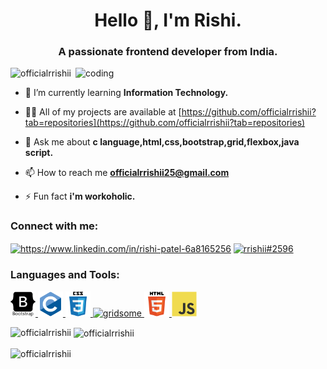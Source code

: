 <h1 align="center">Hello 👋, I'm Rishi.</h1>
<h3 align="center">A passionate frontend developer from India.</h3>
<img align="right" alt="coding" width="400" src="https://raw.githubusercontent.com/punitkmryh/punitkmryh/master/Developer.gif">

<p align="left"> <img src="https://komarev.com/ghpvc/?username=officialrrishii&label=Profile%20views&color=0e75b6&style=flat" alt="officialrrishii" /> </p>

- 🌱 I’m currently learning **Information Technology.**

- 👨‍💻 All of my projects are available at [https://github.com/officialrrishii?tab=repositories](https://github.com/officialrrishii?tab=repositories)

- 💬 Ask me about **c language,html,css,bootstrap,grid,flexbox,java script.**

- 📫 How to reach me **officialrrishii25@gmail.com**

- ⚡ Fun fact **i'm workoholic.**

<h3 align="left">Connect with me:</h3>
<p align="left">
<a href="https://linkedin.com/in/https://www.linkedin.com/in/rishi-patel-6a8165256" target="blank"><img align="center" src="https://raw.githubusercontent.com/rahuldkjain/github-profile-readme-generator/master/src/images/icons/Social/linked-in-alt.svg" alt="https://www.linkedin.com/in/rishi-patel-6a8165256" height="30" width="40" /></a>
<a href="https://discord.gg/rrishii#2596" target="blank"><img align="center" src="https://raw.githubusercontent.com/rahuldkjain/github-profile-readme-generator/master/src/images/icons/Social/discord.svg" alt="rrishii#2596" height="30" width="40" /></a>
</p>

<h3 align="left">Languages and Tools:</h3>
<p align="left"> <a href="https://getbootstrap.com" target="_blank" rel="noreferrer"> <img src="https://raw.githubusercontent.com/devicons/devicon/master/icons/bootstrap/bootstrap-plain-wordmark.svg" alt="bootstrap" width="40" height="40"/> </a> <a href="https://www.cprogramming.com/" target="_blank" rel="noreferrer"> <img src="https://raw.githubusercontent.com/devicons/devicon/master/icons/c/c-original.svg" alt="c" width="40" height="40"/> </a> <a href="https://www.w3schools.com/css/" target="_blank" rel="noreferrer"> <img src="https://raw.githubusercontent.com/devicons/devicon/master/icons/css3/css3-original-wordmark.svg" alt="css3" width="40" height="40"/> </a> <a href="https://gridsome.org/" target="_blank" rel="noreferrer"> <img src="https://www.vectorlogo.zone/logos/gridsome/gridsome-icon.svg" alt="gridsome" width="40" height="40"/> </a> <a href="https://www.w3.org/html/" target="_blank" rel="noreferrer"> <img src="https://raw.githubusercontent.com/devicons/devicon/master/icons/html5/html5-original-wordmark.svg" alt="html5" width="40" height="40"/> </a> <a href="https://developer.mozilla.org/en-US/docs/Web/JavaScript" target="_blank" rel="noreferrer"> <img src="https://raw.githubusercontent.com/devicons/devicon/master/icons/javascript/javascript-original.svg" alt="javascript" width="40" height="40"/> </a> </p>

<p><img align="left" src="https://github-readme-stats.vercel.app/api/top-langs?username=officialrrishii&show_icons=true&locale=en&layout=compact" alt="officialrrishii" /></p>

<p>&nbsp;<img align="center" src="https://github-readme-stats.vercel.app/api?username=officialrrishii&show_icons=true&locale=en" alt="officialrrishii" /></p>

<p><img align="center" src="https://github-readme-streak-stats.herokuapp.com/?user=officialrrishii&" alt="officialrrishii" /></p>

